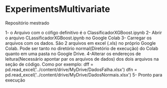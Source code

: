 # ExperimentsMultivariate
Repositório mestrado

1- o Arquivo com o cófigo definitivo é o ClassificadorXGBoost.ipynb
2- Abrir o arquivo CLassificadorXGBoost.ipynb no Google Colab
3- Carregar os arquivos com os dados. São 2 arquivos em excel (.xls) no próprio Google Colab. Pode ser tanto no diretório normal(Diretório de execução) do Colab quanto em uma pasta no Google Drive.
4-Alterar os endereços de leitura(Necessário apontar par os arquivos de dados) dos dois arquivos na seção de código. Como por exemplo: 
    dff = pd.read_excel('../content/drive/MyDrive/DadosFalha.xlsx')
    dfn = pd.read_excel('../content/drive/MyDrive/DadosNormais.xlsx')
5- Pronto para execução
